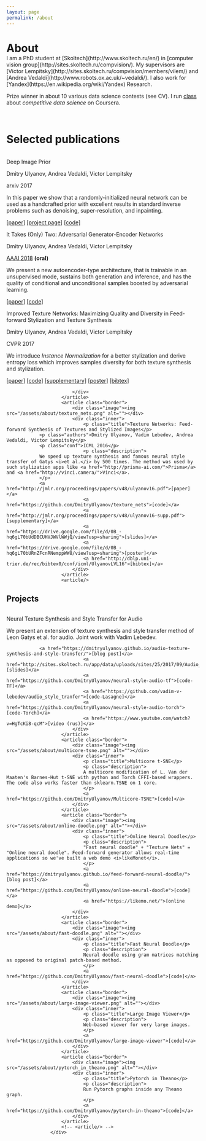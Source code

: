 ```yaml
---
layout: page
permalink: /about
---
```

<h1 style="margin-bottom:0px">About</h1>
I am a PhD student at [Skoltech](http://www.skoltech.ru/en/) in [computer vision group](http://sites.skoltech.ru/compvision/). My supervisors are [Victor Lempitsky](http://sites.skoltech.ru/compvision/members/vilem/) and [Andrea Vedaldi](http://www.robots.ox.ac.uk/~vedaldi/). I also work for [Yandex](https://en.wikipedia.org/wiki/Yandex) Research.

Prize winner in about 10 various data science contests (see CV). I run [class](https://www.coursera.org/learn/competitive-data-science) about *competitive data science* on Coursera.

<br/>
<center>
	<a href="https://docs.google.com/document/d/1eRQ41fevLl9o95lJbF19ldk5SzooeX1jp-Bxx8gA9m0/edit?usp=sharing">
		<i class="svg-icon cv"></i>
	</a>
	<a href="https://www.twitter.com/{{ site.footer-links.twitter }}">
		<i class="svg-icon twitter"></i>
	</a>
	<a href="https://github.com/{{ site.footer-links.github }}">
		<i class="svg-icon github"></i>
	</a>
	<a href="https://www.linkedin.com/in/{{ site.footer-links.linkedin }}">
		<i class="svg-icon linkedin"></i>
	</a>
</center>
<!-- <br/> -->

# Selected publications
<div class="publications" >
						<article>
							<div class="image"><img src="https://raw.githubusercontent.com/DmitryUlyanov/deep-image-prior/master/data/teaser_compiled.png" alt=""></div>
							<div class="inner">
								<p class="title">Deep Image Prior</p>
								<p class="authors">Dmitry Ulyanov, Andrea Vedaldi, Victor Lempitsky</p>
								<p class="conf">arxiv 2017</p>
								<p class="description">In this paper we show that a randomly-initialized neural network
        can be used as a handcrafted prior with excellent results
        in standard inverse problems such as denoising, super-resolution,
        and inpainting.</p>
								<a href="https://sites.skoltech.ru/app/data/uploads/sites/25/2017/12/deep_image_prior.pdf">[paper]</a>
								<a href="https://dmitryulyanov.github.io/deep_image_prior">[project page]</a>
								<a href="https://github.com/DmitryUlyanov/deep-image-prior">[code]</a>
							</div>
						</article>
						<article class="border">
							<div class="image"><img src="/assets/about/age22.png" alt=""></div>
							<div class="inner">
								<p class="title">It Takes (Only) Two: Adversarial Generator-Encoder Networks</p>
								<p class="authors">Dmitry Ulyanov, Andrea Vedaldi, Victor Lempitsky</p>
								<p class="conf1"><u>AAAI 2018</u> <b>(oral)</b></p>
								<p class="description">
								We present a new autoencoder-type architecture, that is trainable in an unsupervised mode, sustains both generation and inference, and has the quality of conditional and  unconditional samples boosted by adversarial learning.</p>
								<a href="http://sites.skoltech.ru/app/data/uploads/sites/25/2017/06/AGE.pdf">[paper]</a>
								<a href="https://github.com/DmitryUlyanov/AGE">[code]</a>
								</div>
						</article>
						<a name="texture_nets_v2"></a>
						<article class="border">					
							<div class="image"><img src="/assets/about/karya.jpg" alt=""></div>
						   	<div class="inner">
								<p class="title">Improved Texture Networks: Maximizing Quality and Diversity in Feed-forward Stylization and Texture Synthesis</p>
								<p class="authors">Dmitry Ulyanov, Andrea Vedaldi, Victor Lempitsky</p>
								<p class="conf">CVPR 2017</p>
								<p class="description">
								We introduce <i>Instance Normalization</i> for a better stylization and derive entropy loss which improves samples diversity for both texture synthesis and stylization.
								</p>
								<a href="http://sites.skoltech.ru/app/data/uploads/sites/25/2017/01/texture_nets_v2.pdf">[paper]</a>
								<a href="https://github.com/DmitryUlyanov/texture_nets">[code]</a>
								<a href="http://sites.skoltech.ru/app/data/uploads/sites/25/2017/01/texture_nets_v2_sup.pdf">[supplementary]</a>
								<a href="https://drive.google.com/file/d/0B_-hq6gL70bUYWZaYV96elp3dzQ/view?usp=sharing">[poster]</a>
								<a href="http://dblp.uni-trier.de/rec/bibtex/journals/corr/UlyanovVL17">[bibtex]</a>   

							</div>
						</article>
						<article class="border">
							<div class="image"><img src="/assets/about/texture_nets.png" alt=""></div>
							<div class="inner">
								<p class="title">Texture Networks: Feed-forward Synthesis of Textures and Stylized Images</p>
                <p class="authors">Dmitry Ulyanov, Vadim Lebedev, Andrea Vedaldi, Victor Lempitsky</p>
                <p class="conf">ICML 2016</p>
								<p class="description">
                We speed up texture synthesis and famous neural style transfer of Gatys <i>et al.</i> by 500 times. The method was used by such stylization apps like <a href="http://prisma-ai.com/">Prisma</a> and <a href="http://vinci.camera/">Vinci</a>.
                </p>
                <a href="http://jmlr.org/proceedings/papers/v48/ulyanov16.pdf">[paper]</a>
								<a href="https://github.com/DmitryUlyanov/texture_nets">[code]</a>
								<a href="http://jmlr.org/proceedings/papers/v48/ulyanov16-supp.pdf">[supplementary]</a>
								<a href="https://drive.google.com/file/d/0B_-hq6gL70bUdDBCUHVJWVlWWjQ/view?usp=sharing">[slides]</a>
								<a href="https://drive.google.com/file/d/0B_-hq6gL70bURnZFcnRNemppWW8/view?usp=sharing">[poster]</a>
								<a href="http://dblp.uni-trier.de/rec/bibtex0/conf/icml/UlyanovLVL16">[bibtex]</a>   
							</div>
						</article>
						<article/>
</div>

# Projects

<div class="projects">
						<article>
							<div class="image"><img src="/assets/about/spectr.jpg" alt=""></div>
							<div class="inner">
								<p class="title">Neural Texture Synthesis and Style Transfer for Audio</p>
                <p class="description">
								We present an extension of texture synthesis and style transfer method of Leon Gatys et al. for audio. Joint work with Vadim Lebedev.
								</p>

                <a href="https://dmitryulyanov.github.io/audio-texture-synthesis-and-style-transfer/">[blog post]</a>
								<a href="http://sites.skoltech.ru/app/data/uploads/sites/25/2017/09/Audio_style_transfer.pdf">[slides]</a>
								<a href="https://github.com/DmitryUlyanov/neural-style-audio-tf">[code-TF]</a>
								<a href="https://github.com/vadim-v-lebedev/audio_style_tranfer">[code-Lasagne]</a>
								<a href="https://github.com/DmitryUlyanov/neural-style-audio-torch">[code-Torch]</a>           
								<a href="https://www.youtube.com/watch?v=HgTcKi8-qcM">[video (rus)]</a>
							</div>
						</article>
						<article class="border">
							<div class="image"><img src="/assets/about/multicore-tsne.png" alt=""></div>
							<div class="inner">
								<p class="title">Multicore t-SNE</p>
								<p class="description">
								A multicore modification of L. Van der Maaten's Barnes-Hut t-SNE with python and Torch CFFI-based wrappers. The code also works faster than sklearn.TSNE on 1 core.
								</p>
								<a href="https://github.com/DmitryUlyanov/Multicore-TSNE">[code]</a>
							</div>
						</article>
						<article class="border">
							<div class="image"><img src="/assets/about/online-doodle.png" alt=""></div>
							<div class="inner">
								<p class="title">Online Neural Doodle</p>
								<p class="description">
								"Fast neural doodle" + "Texture Nets" = "Online neural doodle". Feed-forward generator allows real-time applications so we've built a web demo <i>likeMonet</i>.
								</p>
								<a href="https://dmitryulyanov.github.io/feed-forward-neural-doodle/">[blog post]</a>
								<a href="https://github.com/DmitryUlyanov/online-neural-doodle">[code]</a>
								<a href="https://likemo.net/">[online demo]</a>
							</div>
						</article>
						<article class="border">
							<div class="image"><img src="/assets/about/fast-doodle.png" alt=""></div>
							<div class="inner">
								<p class="title">Fast Neural Doodle</p>
								<p class="description">
								Neural doodle using gram matrices matching as opposed to original patch-based method.
								</p>
								<a href="https://github.com/DmitryUlyanov/fast-neural-doodle">[code]</a>
							</div>
						</article>
						<article class="border">
							<div class="image"><img src="/assets/about/large-image-viewer.png" alt=""></div>
							<div class="inner">
								<p class="title">Large Image Viewer</p>
								<p class="description">
								Web-based viewer for very large images.
								</p>
								<a href="https://github.com/DmitryUlyanov/large-image-viewer">[code]</a>
							</div>
						</article>
						<article class="border">
							<div class="image"><img src="/assets/about/pytorch_in_theano.png" alt=""></div>
							<div class="inner">
								<p class="title">Pytorch in Theano</p>
								<p class="description">
								Run Pytorch graphs inside any Theano graph.
								</p>
								<a href="https://github.com/DmitryUlyanov/pytorch-in-theano">[code]</a>
							</div>
						</article>
						<!-- <article/> -->
					</div>
